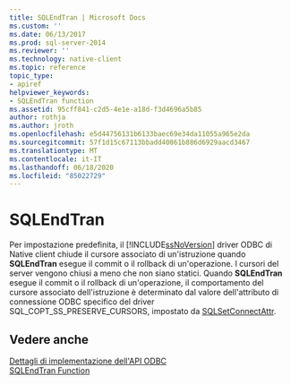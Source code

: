 ```yaml
---
title: SQLEndTran | Microsoft Docs
ms.custom: ''
ms.date: 06/13/2017
ms.prod: sql-server-2014
ms.reviewer: ''
ms.technology: native-client
ms.topic: reference
topic_type:
- apiref
helpviewer_keywords:
- SQLEndTran function
ms.assetid: 95cff841-c2d5-4e1e-a18d-f3d4696a5b85
author: rothja
ms.author: jroth
ms.openlocfilehash: e5d44756131b6133baec69e34da11055a965e2da
ms.sourcegitcommit: 57f1d15c67113bbadd40861b886d6929aacd3467
ms.translationtype: MT
ms.contentlocale: it-IT
ms.lasthandoff: 06/18/2020
ms.locfileid: "85022729"
---
```

# <a name="sqlendtran"></a>SQLEndTran
  Per impostazione predefinita, il [!INCLUDE[ssNoVersion](../../includes/ssnoversion-md.md)] driver ODBC di Native client chiude il cursore associato di un'istruzione quando **SQLEndTran** esegue il commit o il rollback di un'operazione. I cursori del server vengono chiusi a meno che non siano statici. Quando **SQLEndTran** esegue il commit o il rollback di un'operazione, il comportamento del cursore associato dell'istruzione è determinato dal valore dell'attributo di connessione ODBC specifico del driver SQL_COPT_SS_PRESERVE_CURSORS, impostato da [SQLSetConnectAttr](sqlsetconnectattr.md).  
  
## <a name="see-also"></a>Vedere anche  
 [Dettagli di implementazione dell'API ODBC](odbc-api-implementation-details.md)   
 [SQLEndTran Function](https://go.microsoft.com/fwlink/?LinkId=59342)  
  
  
